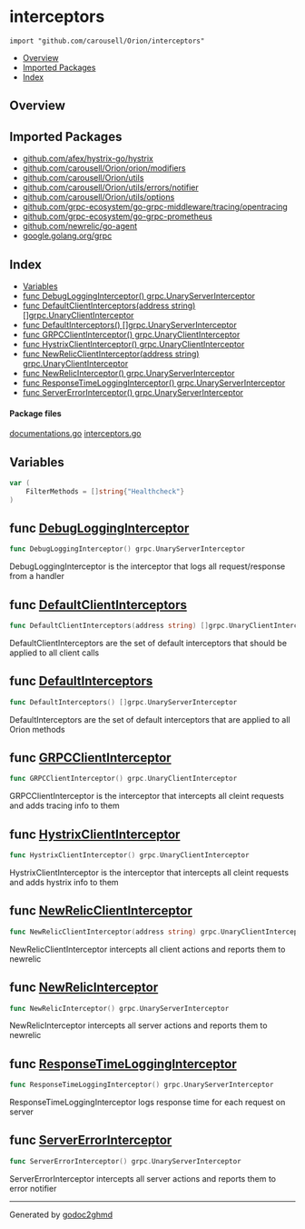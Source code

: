 # interceptors
`import "github.com/carousell/Orion/interceptors"`

* [Overview](#pkg-overview)
* [Imported Packages](#pkg-imports)
* [Index](#pkg-index)

## <a name="pkg-overview">Overview</a>

## <a name="pkg-imports">Imported Packages</a>

- [github.com/afex/hystrix-go/hystrix](https://godoc.org/github.com/afex/hystrix-go/hystrix)
- [github.com/carousell/Orion/orion/modifiers](./../orion/modifiers)
- [github.com/carousell/Orion/utils](./../utils)
- [github.com/carousell/Orion/utils/errors/notifier](./../utils/errors/notifier)
- [github.com/carousell/Orion/utils/options](./../utils/options)
- [github.com/grpc-ecosystem/go-grpc-middleware/tracing/opentracing](https://godoc.org/github.com/grpc-ecosystem/go-grpc-middleware/tracing/opentracing)
- [github.com/grpc-ecosystem/go-grpc-prometheus](https://godoc.org/github.com/grpc-ecosystem/go-grpc-prometheus)
- [github.com/newrelic/go-agent](https://godoc.org/github.com/newrelic/go-agent)
- [google.golang.org/grpc](https://godoc.org/google.golang.org/grpc)

## <a name="pkg-index">Index</a>
* [Variables](#pkg-variables)
* [func DebugLoggingInterceptor() grpc.UnaryServerInterceptor](#DebugLoggingInterceptor)
* [func DefaultClientInterceptors(address string) []grpc.UnaryClientInterceptor](#DefaultClientInterceptors)
* [func DefaultInterceptors() []grpc.UnaryServerInterceptor](#DefaultInterceptors)
* [func GRPCClientInterceptor() grpc.UnaryClientInterceptor](#GRPCClientInterceptor)
* [func HystrixClientInterceptor() grpc.UnaryClientInterceptor](#HystrixClientInterceptor)
* [func NewRelicClientInterceptor(address string) grpc.UnaryClientInterceptor](#NewRelicClientInterceptor)
* [func NewRelicInterceptor() grpc.UnaryServerInterceptor](#NewRelicInterceptor)
* [func ResponseTimeLoggingInterceptor() grpc.UnaryServerInterceptor](#ResponseTimeLoggingInterceptor)
* [func ServerErrorInterceptor() grpc.UnaryServerInterceptor](#ServerErrorInterceptor)

#### <a name="pkg-files">Package files</a>
[documentations.go](./documentations.go) [interceptors.go](./interceptors.go) 

## <a name="pkg-variables">Variables</a>
``` go
var (
    FilterMethods = []string{"Healthcheck"}
)
```

## <a name="DebugLoggingInterceptor">func</a> [DebugLoggingInterceptor](./interceptors.go#L55)
``` go
func DebugLoggingInterceptor() grpc.UnaryServerInterceptor
```
DebugLoggingInterceptor is the interceptor that logs all request/response from a handler

## <a name="DefaultClientInterceptors">func</a> [DefaultClientInterceptors](./interceptors.go#L46)
``` go
func DefaultClientInterceptors(address string) []grpc.UnaryClientInterceptor
```
DefaultClientInterceptors are the set of default interceptors that should be applied to all client calls

## <a name="DefaultInterceptors">func</a> [DefaultInterceptors](./interceptors.go#L35)
``` go
func DefaultInterceptors() []grpc.UnaryServerInterceptor
```
DefaultInterceptors are the set of default interceptors that are applied to all Orion methods

## <a name="GRPCClientInterceptor">func</a> [GRPCClientInterceptor](./interceptors.go#L118)
``` go
func GRPCClientInterceptor() grpc.UnaryClientInterceptor
```
GRPCClientInterceptor is the interceptor that intercepts all cleint requests and adds tracing info to them

## <a name="HystrixClientInterceptor">func</a> [HystrixClientInterceptor](./interceptors.go#L123)
``` go
func HystrixClientInterceptor() grpc.UnaryClientInterceptor
```
HystrixClientInterceptor is the interceptor that intercepts all cleint requests and adds hystrix info to them

## <a name="NewRelicClientInterceptor">func</a> [NewRelicClientInterceptor](./interceptors.go#L105)
``` go
func NewRelicClientInterceptor(address string) grpc.UnaryClientInterceptor
```
NewRelicClientInterceptor intercepts all client actions and reports them to newrelic

## <a name="NewRelicInterceptor">func</a> [NewRelicInterceptor](./interceptors.go#L76)
``` go
func NewRelicInterceptor() grpc.UnaryServerInterceptor
```
NewRelicInterceptor intercepts all server actions and reports them to newrelic

## <a name="ResponseTimeLoggingInterceptor">func</a> [ResponseTimeLoggingInterceptor](./interceptors.go#L65)
``` go
func ResponseTimeLoggingInterceptor() grpc.UnaryServerInterceptor
```
ResponseTimeLoggingInterceptor logs response time for each request on server

## <a name="ServerErrorInterceptor">func</a> [ServerErrorInterceptor](./interceptors.go#L91)
``` go
func ServerErrorInterceptor() grpc.UnaryServerInterceptor
```
ServerErrorInterceptor intercepts all server actions and reports them to error notifier

- - -
Generated by [godoc2ghmd](https://github.com/GandalfUK/godoc2ghmd)